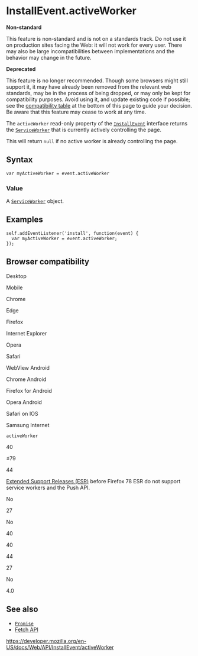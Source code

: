InstallEvent.activeWorker
=========================

**Non-standard**

This feature is non-standard and is not on a standards track. Do not use it on production sites facing the Web: it will not work for every user. There may also be large incompatibilities between implementations and the behavior may change in the future.

**Deprecated**

This feature is no longer recommended. Though some browsers might still support it, it may have already been removed from the relevant web standards, may be in the process of being dropped, or may only be kept for compatibility purposes. Avoid using it, and update existing code if possible; see the [compatibility table](#browser_compatibility) at the bottom of this page to guide your decision. Be aware that this feature may cease to work at any time.

The `activeWorker` read-only property of the [`InstallEvent`](../installevent) interface returns the [`ServiceWorker`](../serviceworker) that is currently actively controlling the page.

This will return `null` if no active worker is already controlling the page.

Syntax
------

    var myActiveWorker = event.activeWorker

### Value

A [`ServiceWorker`](../serviceworker) object.

Examples
--------

    self.addEventListener('install', function(event) {
      var myActiveWorker = event.activeWorker;
    });

Browser compatibility
---------------------

Desktop

Mobile

Chrome

Edge

Firefox

Internet Explorer

Opera

Safari

WebView Android

Chrome Android

Firefox for Android

Opera Android

Safari on IOS

Samsung Internet

`activeWorker`

40

≤79

44

[Extended Support Releases (ESR)](https://www.mozilla.org/en-US/firefox/organizations/) before Firefox 78 ESR do not support service workers and the Push API.

No

27

No

40

40

44

27

No

4.0

See also
--------

-   [`Promise`](https://developer.mozilla.org/en-US/docs/Web/JavaScript/Reference/Global_Objects/Promise)
-   [Fetch API](../fetch_api)

<a href="https://developer.mozilla.org/en-US/docs/Web/API/InstallEvent/activeWorker" class="_attribution-link">https://developer.mozilla.org/en-US/docs/Web/API/InstallEvent/activeWorker</a>
